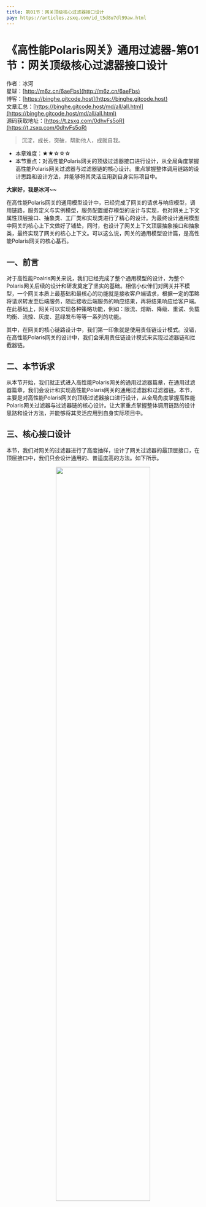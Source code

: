```yaml
---
title: 第01节：网关顶级核心过滤器接口设计
pay: https://articles.zsxq.com/id_t5d8u7dl99aw.html
---
```


# 《高性能Polaris网关》通用过滤器-第01节：网关顶级核心过滤器接口设计

作者：冰河
<br/>星球：[http://m6z.cn/6aeFbs](http://m6z.cn/6aeFbs)
<br/>博客：[https://binghe.gitcode.host](https://binghe.gitcode.host)
<br/>文章汇总：[https://binghe.gitcode.host/md/all/all.html](https://binghe.gitcode.host/md/all/all.html)
<br/>源码获取地址：[https://t.zsxq.com/0dhvFs5oR](https://t.zsxq.com/0dhvFs5oR)

> 沉淀，成长，突破，帮助他人，成就自我。

* 本章难度：★★☆☆☆
* 本节重点：对高性能Polaris网关的顶级过滤器接口进行设计，从全局角度掌握高性能Polaris网关过滤器与过滤器链的核心设计。重点掌握整体调用链路的设计思路和设计方法，并能够将其灵活应用到自身实际项目中。

**大家好，我是冰河~~**

在高性能Polaris网关的通用模型设计中，已经完成了网关的请求与响应模型，调用链路，服务定义与实例模型，服务配置缓存模型的设计与实现，也对网关上下文属性顶层接口、抽象类、工厂类和实现类进行了精心的设计。为最终设计通用模型中网关的核心上下文做好了铺垫，同时，也设计了网关上下文顶层抽象接口和抽象类，最终实现了网关的核心上下文。可以这么说，网关的通用模型设计篇，是高性能Polaris网关的核心基石。

## 一、前言

对于高性能Poalris网关来说，我们已经完成了整个通用模型的设计，为整个Polaris网关后续的设计和研发奠定了坚实的基础。相信小伙伴们对网关并不模型，一个网关本质上最基础和最核心的功能就是接收客户端请求，根据一定的策略将请求转发至后端服务，随后接收后端服务的响应结果，再将结果响应给客户端。在此基础上，网关可以实现各种策略功能，例如：限流、熔断、降级、重试、负载均衡、流控、灰度、蓝绿发布等等一系列的功能。

其中，在网关的核心链路设计中，我们第一印象就是使用责任链设计模式。没错，在高性能Polaris网关的设计中，我们会采用责任链设计模式来实现过滤器链和拦截器链。

## 二、本节诉求

从本节开始，我们就正式进入高性能Polaris网关的通用过滤器篇章，在通用过滤器篇章，我们会设计和实现高性能Polaris网关的通用过滤器和过滤器链。本节，主要是对高性能Polaris网关的顶级过滤器接口进行设计，从全局角度掌握高性能Polaris网关过滤器与过滤器链的核心设计。让大家重点掌握整体调用链路的设计思路和设计方法，并能够将其灵活应用到自身实际项目中。

## 三、核心接口设计

本节，我们对网关的过滤器进行了高度抽样，设计了网关过滤器的最顶层接口，在顶层接口中，我们只会设计通用的、普适度高的方法。如下所示。

<div align="center">
    <img src="https://binghe.gitcode.host/images/project/gateway/2024-11-05-001.png?raw=true" width="70%">
    <br/>
</div>

可以看到，网关的顶级核心过滤器接口是一个泛型接口，接口中的方法参数也都带有泛型参数，在网关的顶级核心过滤器接口中，主要设计了如下方法：

* check()方法：校验是否执行当前过滤器。
* execute()方法：触发下一个过滤器的执行。
* executeEntry()方法：执行某个对象的方法。
* initFilter()：初始化方法，不做强制实现处理，可以交由子接口或者实现类进行实现。
* destroyFilter()：销毁方法，不做强制实现处理，可以交由子接口或者实现类进行实现。
* refreshFilter()：刷新方法，不做强制实现处理，可以交由子接口或者实现类进行实现。

## 四、编码实现

## 查看完整文章

加入[冰河技术](https://public.zsxq.com/groups/48848484411888.html)知识星球，解锁完整技术文章、小册、视频与完整代码